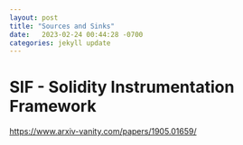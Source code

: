```yaml
---
layout: post
title: "Sources and Sinks"
date:   2023-02-24 00:44:28 -0700
categories: jekyll update
---
```

# SIF - Solidity Instrumentation Framework

https://www.arxiv-vanity.com/papers/1905.01659/